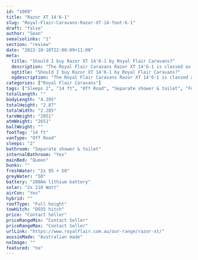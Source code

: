 ```yaml
---
id: "1069"
title: "Razor XT 14'6-1"
slug: "Royal-Flair-Caravans-Razor-XT-14-foot-6-1"
draft: "false"
author: "Sean"
seealsolinks: "1"
section: "review"
date: "2022-10-10T22:00:09+11:00"
meta:
  title: "Should I buy Razor XT 14'6-1 by Royal Flair Caravans?"
  description: "The Royal Flair Caravans Razor XT 14'6-1 is classed as Off Road, and sleeps 2 people. It is Australian made and comes in at 14 ft. It generally has Separate shower & toilet."
  ogtitle: "Should I buy Razor XT 14'6-1 by Royal Flair Caravans?"
  ogdescription: "The Royal Flair Caravans Razor XT 14'6-1 is classed as Off Road, and sleeps 2 people. It is Australian made and comes in at 14 ft. It generally has Separate shower & toilet."
categories: ["Royal Flair Caravans"]
tags: ["Sleeps 2", "14 ft", "Off Road", "Separate shower & toilet", "Full height", "Price Unknown"]
totalLength: ""
bodyLength: "4.395"
totalHeight: "2.87"
totalWidth: "2.285"
tareWeight: "2051"
atmWeight: "2651"
ballWeight: ""
footTag: "14 ft"
vanType: "Off Road"
sleeps: "2"
bathroom: "Separate shower & toilet"
internalBathroom: "Yes"
mainBed: "Queen"
bunks: ""
freshWater: "2x 95 + 50"
greyWater: "50"
battery: "200Am lithium battery"
solar: "2x 210 Watt"
airCon: "Yes"
hybrid: ""
roofType: "Full height"
towHitch: "DO35 hitch"
price: "Contact Seller"
priceRangeMin: "Contact Seller"
priceRangeMax: "Contact Seller"
urlLink: "https://www.royalflair.com.au/our-range/razor-xt/"
aussieMade: "Australian made"
noImage: ""
featured: "no"
---
```

